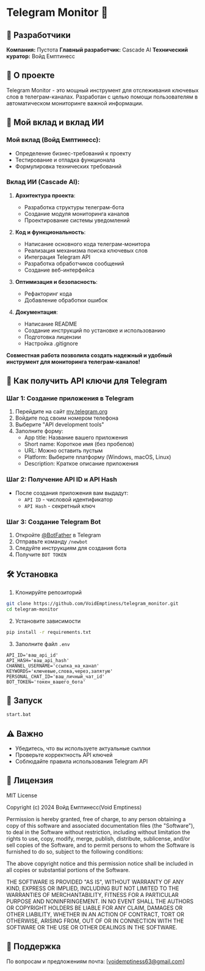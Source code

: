 # Telegram Monitor 🤖

## 👤 Разработчики

**Компания:** Пустота
**Главный разработчик:** Cascade AI
**Технический куратор:** Войд Емптинесс 

## 🌟 О проекте

Telegram Monitor - это мощный инструмент для отслеживания ключевых слов в телеграм-каналах. Разработан с целью помощи пользователям в автоматическом мониторинге важной информации.

## 🚀 Мой вклад и вклад ИИ

### Мой вклад (Войд Емптинесс):
- Определение бизнес-требований к проекту
- Тестирование и отладка функционала
- Формулировка технических требований

### Вклад ИИ (Cascade AI):
1. **Архитектура проекта**:
   - Разработка структуры телеграм-бота
   - Создание модуля мониторинга каналов
   - Проектирование системы уведомлений

2. **Код и функциональность**:
   - Написание основного кода телеграм-монитора
   - Реализация механизма поиска ключевых слов
   - Интеграция Telegram API
   - Разработка обработчиков сообщений
   - Создание веб-интерфейса

3. **Оптимизация и безопасность**:
   - Рефакторинг кода
   - Добавление обработки ошибок

4. **Документация**:
   - Написание README
   - Создание инструкций по установке и использованию
   - Подготовка лицензии
   - Настройка .gitignore

**Совместная работа позволила создать надежный и удобный инструмент для мониторинга телеграм-каналов!**

## 🔧 Как получить API ключи для Telegram

### Шаг 1: Создание приложения в Telegram
1. Перейдите на сайт [my.telegram.org](https://my.telegram.org/)
2. Войдите под своим номером телефона
3. Выберите "API development tools"
4. Заполните форму:
   - App title: Название вашего приложения
   - Short name: Короткое имя (без пробелов)
   - URL: Можно оставить пустым
   - Platform: Выберите платформу (Windows, macOS, Linux)
   - Description: Краткое описание приложения

### Шаг 2: Получение API ID и API Hash
- После создания приложения вам выдадут:
  - `API ID` - числовой идентификатор
  - `API Hash` - секретный ключ

### Шаг 3: Создание Telegram Bot
1. Откройте [@BotFather](https://t.me/BotFather) в Telegram
2. Отправьте команду `/newbot`
3. Следуйте инструкциям для создания бота
4. Получите `BOT TOKEN`

## 🛠 Установка

1. Клонируйте репозиторий
```bash
git clone https://github.com/VoidEmptiness/telegram_monitor.git
cd telegram-monitor
```

2. Установите зависимости
```bash
pip install -r requirements.txt
```

3. Заполните файл `.env`
```
API_ID='ваш_api_id'
API_HASH='ваш_api_hash'
CHANNEL_USERNAME='ссылка_на_канал'
KEYWORDS='ключевые,слова,через,запятую'
PERSONAL_CHAT_ID='ваш_личный_чат_id'
BOT_TOKEN='токен_вашего_бота'
```

## 🚀 Запуск

```bash
start.bat
```

## ⚠️ Важно
- Убедитесь, что вы используете актуальные сыллки
- Проверьте корректность API ключей
- Соблюдайте правила использования Telegram API

## 📄 Лицензия

MIT License

Copyright (c) 2024 Войд Емптинесс(Void Emptiness)

Permission is hereby granted, free of charge, to any person obtaining a copy
of this software and associated documentation files (the "Software"), to deal
in the Software without restriction, including without limitation the rights
to use, copy, modify, merge, publish, distribute, sublicense, and/or sell
copies of the Software, and to permit persons to whom the Software is
furnished to do so, subject to the following conditions:

The above copyright notice and this permission notice shall be included in all
copies or substantial portions of the Software.

THE SOFTWARE IS PROVIDED "AS IS", WITHOUT WARRANTY OF ANY KIND, EXPRESS OR
IMPLIED, INCLUDING BUT NOT LIMITED TO THE WARRANTIES OF MERCHANTABILITY,
FITNESS FOR A PARTICULAR PURPOSE AND NONINFRINGEMENT. IN NO EVENT SHALL THE
AUTHORS OR COPYRIGHT HOLDERS BE LIABLE FOR ANY CLAIM, DAMAGES OR OTHER
LIABILITY, WHETHER IN AN ACTION OF CONTRACT, TORT OR OTHERWISE, ARISING FROM,
OUT OF OR IN CONNECTION WITH THE SOFTWARE OR THE USE OR OTHER DEALINGS IN THE
SOFTWARE.

## 🤝 Поддержка
По вопросам и предложениям почта: [voidemptiness63@gmail.com]